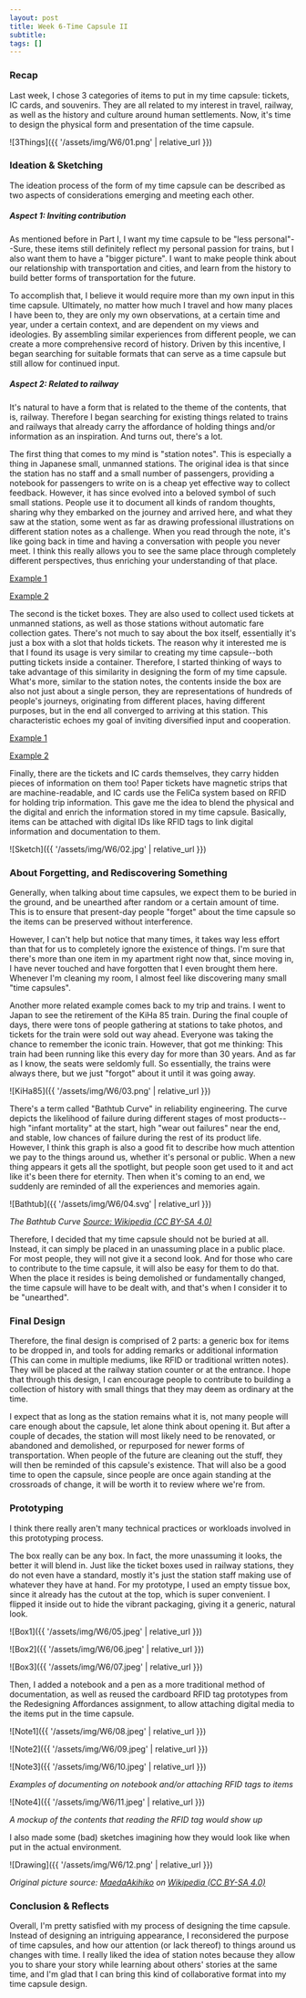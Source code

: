 ```yaml
---
layout: post
title: Week 6-Time Capsule II
subtitle: 
tags: []
---
```


### Recap

Last week, I chose 3 categories of items to put in my time capsule: tickets, IC cards, and souvenirs. They are all related to my interest in travel, railway, as well as the history and culture around human settlements. Now, it's time to design the physical form and presentation of the time capsule.

![3Things]({{ '/assets/img/W6/01.png' | relative_url }})

### Ideation & Sketching

The ideation process of the form of my time capsule can be described as two aspects of considerations emerging and meeting each other.

##### Aspect 1: Inviting contribution

As mentioned before in Part I, I want my time capsule to be "less personal"--Sure, these items still definitely reflect my personal passion for trains, but I also want them to have a "bigger picture". I want to make people think about our relationship with transportation and cities, and learn from the history to build better forms of transportation for the future.

To accomplish that, I believe it would require more than my own input in this time capsule. Ultimately, no matter how much I travel and how many places I have been to, they are only my own observations, at a certain time and year, under a certain context, and are dependent on my views and ideologies. By assembling similar experiences from different people, we can create a more comprehensive record of history. Driven by this incentive, I began searching for suitable formats that can serve as a time capsule but still allow for continued input.

##### Aspect 2: Related to railway

It's natural to have a form that is related to the theme of the contents, that is, railway. Therefore I began searching for existing things related to trains and railways that already carry the affordance of holding things and/or information as an inspiration. And turns out, there's a lot.

The first thing that comes to my mind is "station notes". This is especially a thing in Japanese small, unmanned stations. The original idea is that since the station has no staff and a small number of passengers, providing a notebook for passengers to write on is a cheap yet effective way to collect feedback. However, it has since evolved into a beloved symbol of such small stations. People use it to document all kinds of random thoughts, sharing why they embarked on the journey and arrived here, and what they saw at the station, some went as far as drawing professional illustrations on different station notes as a challenge. When you read through the note, it's like going back in time and having a conversation with people you never meet. I think this really allows you to see the same place through completely different perspectives, thus enriching your understanding of that place.

[Example 1](https://inaka-pipe.net/20200428/)

[Example 2](https://twitter.com/ekikko_note)

The second is the ticket boxes. They are also used to collect used tickets at unmanned stations, as well as those stations without automatic fare collection gates. There's not much to say about the box itself, essentially it's just a box with a slot that holds tickets. The reason why it interested me is that I found its usage is very similar to creating my time capsule--both putting tickets inside a container. Therefore, I started thinking of ways to take advantage of this similarity in designing the form of my time capsule. What's more, similar to the station notes, the contents inside the box are also not just about a single person, they are representations of hundreds of people's journeys, originating from different places, having different purposes, but in the end all converged to arriving at this station. This characteristic echoes my goal of inviting diversified input and cooperation.

[Example 1](http://toyamahatsu.blog.fc2.com/blog-entry-1562.html)

[Example 2](https://ameblo.jp/honda1600/entry-12402686182.html)

Finally, there are the tickets and IC cards themselves, they carry hidden pieces of information on them too! Paper tickets have magnetic strips that are machine-readable, and IC cards use the FeliCa system based on RFID for holding trip information. This gave me the idea to blend the physical and the digital and enrich the information stored in my time capsule. Basically, items can be attached with digital IDs like RFID tags to link digital information and documentation to them.

![Sketch]({{ '/assets/img/W6/02.jpg' | relative_url }})

### About Forgetting, and Rediscovering Something

Generally, when talking about time capsules, we expect them to be buried in the ground, and be unearthed after random or a certain amount of time. This is to ensure that present-day people "forget" about the time capsule so the items can be preserved without interference.

However, I can't help but notice that many times, it takes way less effort than that for us to completely ignore the existence of things. I'm sure that there's more than one item in my apartment right now that, since moving in, I have never touched and have forgotten that I even brought them here. Whenever I'm cleaning my room, I almost feel like discovering many small "time capsules".

Another more related example comes back to my trip and trains. I went to Japan to see the retirement of the KiHa 85 train. During the final couple of days, there were tons of people gathering at stations to take photos, and tickets for the train were sold out way ahead. Everyone was taking the chance to remember the iconic train. However, that got me thinking: This train had been running like this every day for more than 30 years. And as far as I know, the seats were seldomly full. So essentially, the trains were always there, but we just "forgot" about it until it was going away.

![KiHa85]({{ '/assets/img/W6/03.png' | relative_url }})

There's a term called "Bathtub Curve" in reliability engineering. The curve depicts the likelihood of failure during different stages of most products--high "infant mortality" at the start, high "wear out failures" near the end, and stable, low chances of failure during the rest of its product life. However, I think this graph is also a good fit to describe how much attention we pay to the things around us, whether it's personal or public. When a new thing appears it gets all the spotlight, but people soon get used to it and act like it's been there for eternity. Then when it's coming to an end, we suddenly are reminded of all the experiences and memories again.

![Bathtub]({{ '/assets/img/W6/04.svg' | relative_url }})

*The Bathtub Curve [Source: Wikipedia (CC BY-SA 4.0)](https://en.wikipedia.org/wiki/Bathtub_curve#/media/File:Bathtub_curve.svg)*

Therefore, I decided that my time capsule should not be buried at all. Instead, it can simply be placed in an unassuming place in a public place. For most people, they will not give it a second look. And for those who care to contribute to the time capsule, it will also be easy for them to do that. When the place it resides is being demolished or fundamentally changed, the time capsule will have to be dealt with, and that's when I consider it to be "unearthed".

### Final Design

Therefore, the final design is comprised of 2 parts: a generic box for items to be dropped in, and tools for adding remarks or additional information (This can come in multiple mediums, like RFID or traditional written notes). They will be placed at the railway station counter or at the entrance. I hope that through this design, I can encourage people to contribute to building a collection of history with small things that they may deem as ordinary at the time.

I expect that as long as the station remains what it is, not many people will care enough about the capsule, let alone think about opening it. But after a couple of decades, the station will most likely need to be renovated, or abandoned and demolished, or repurposed for newer forms of transportation. When people of the future are cleaning out the stuff, they will then be reminded of this capsule's existence. That will also be a good time to open the capsule, since people are once again standing at the crossroads of change, it will be worth it to review where we're from.

### Prototyping

I think there really aren't many technical practices or workloads involved in this prototyping process.

The box really can be any box. In fact, the more unassuming it looks, the better it will blend in. Just like the ticket boxes used in railway stations, they do not even have a standard, mostly it's just the station staff making use of whatever they have at hand. For my prototype, I used an empty tissue box, since it already has the cutout at the top, which is super convenient. I flipped it inside out to hide the vibrant packaging, giving it a generic, natural look.

![Box1]({{ '/assets/img/W6/05.jpeg' | relative_url }})

![Box2]({{ '/assets/img/W6/06.jpeg' | relative_url }})

![Box3]({{ '/assets/img/W6/07.jpeg' | relative_url }})

Then, I added a notebook and a pen as a more traditional method of documentation, as well as reused the cardboard RFID tag prototypes from the Redesigning Affordances assignment, to allow attaching digital media to the items put in the time capsule.

![Note1]({{ '/assets/img/W6/08.jpeg' | relative_url }})

![Note2]({{ '/assets/img/W6/09.jpeg' | relative_url }})

![Note3]({{ '/assets/img/W6/10.jpeg' | relative_url }})

*Examples of documenting on notebook and/or attaching RFID tags to items*

![Note4]({{ '/assets/img/W6/11.jpeg' | relative_url }})

*A mockup of the contents that reading the RFID tag would show up*

I also made some (bad) sketches imagining how they would look like when put in the actual environment.

![Drawing]({{ '/assets/img/W6/12.png' | relative_url }})

*Original picture source: [MaedaAkihiko](https://commons.wikimedia.org/wiki/User:MaedaAkihiko) on [Wikipedia (CC BY-SA 4.0)](https://ja.wikipedia.org/wiki/%E5%A7%A8%E6%8D%A8%E9%A7%85#/media/%E3%83%95%E3%82%A1%E3%82%A4%E3%83%AB:Obasute-STA_Inside.jpg)*

### Conclusion & Reflects

Overall, I'm pretty satisfied with my process of designing the time capsule. Instead of designing an intriguing appearance, I reconsidered the purpose of time capsules, and how our attention (or lack thereof) to things around us changes with time. I really liked the idea of station notes because they allow you to share your story while learning about others' stories at the same time, and I'm glad that I can bring this kind of collaborative format into my time capsule design.
